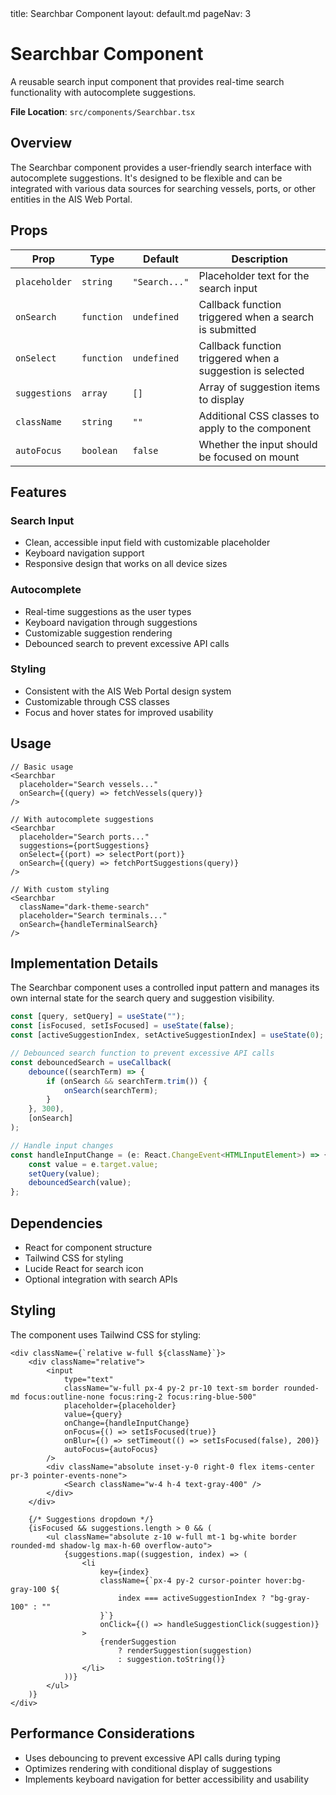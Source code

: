 <frontmatter>
  title: Searchbar Component
  layout: default.md
  pageNav: 3
</frontmatter>

# Searchbar Component

A reusable search input component that provides real-time search functionality with autocomplete suggestions.

**File Location**: `src/components/Searchbar.tsx`

## Overview

The Searchbar component provides a user-friendly search interface with autocomplete suggestions. It's designed to be flexible and can be integrated with various data sources for searching vessels, ports, or other entities in the AIS Web Portal.

## Props

| Prop          | Type       | Default       | Description                                               |
| ------------- | ---------- | ------------- | --------------------------------------------------------- |
| `placeholder` | `string`   | `"Search..."` | Placeholder text for the search input                     |
| `onSearch`    | `function` | `undefined`   | Callback function triggered when a search is submitted    |
| `onSelect`    | `function` | `undefined`   | Callback function triggered when a suggestion is selected |
| `suggestions` | `array`    | `[]`          | Array of suggestion items to display                      |
| `className`   | `string`   | `""`          | Additional CSS classes to apply to the component          |
| `autoFocus`   | `boolean`  | `false`       | Whether the input should be focused on mount              |

## Features

### Search Input

-   Clean, accessible input field with customizable placeholder
-   Keyboard navigation support
-   Responsive design that works on all device sizes

### Autocomplete

-   Real-time suggestions as the user types
-   Keyboard navigation through suggestions
-   Customizable suggestion rendering
-   Debounced search to prevent excessive API calls

### Styling

-   Consistent with the AIS Web Portal design system
-   Customizable through CSS classes
-   Focus and hover states for improved usability

## Usage

```tsx
// Basic usage
<Searchbar
  placeholder="Search vessels..."
  onSearch={(query) => fetchVessels(query)}
/>

// With autocomplete suggestions
<Searchbar
  placeholder="Search ports..."
  suggestions={portSuggestions}
  onSelect={(port) => selectPort(port)}
  onSearch={(query) => fetchPortSuggestions(query)}
/>

// With custom styling
<Searchbar
  className="dark-theme-search"
  placeholder="Search terminals..."
  onSearch={handleTerminalSearch}
/>
```

## Implementation Details

The Searchbar component uses a controlled input pattern and manages its own internal state for the search query and suggestion visibility.

```typescript
const [query, setQuery] = useState("");
const [isFocused, setIsFocused] = useState(false);
const [activeSuggestionIndex, setActiveSuggestionIndex] = useState(0);

// Debounced search function to prevent excessive API calls
const debouncedSearch = useCallback(
    debounce((searchTerm) => {
        if (onSearch && searchTerm.trim()) {
            onSearch(searchTerm);
        }
    }, 300),
    [onSearch]
);

// Handle input changes
const handleInputChange = (e: React.ChangeEvent<HTMLInputElement>) => {
    const value = e.target.value;
    setQuery(value);
    debouncedSearch(value);
};
```

## Dependencies

-   React for component structure
-   Tailwind CSS for styling
-   Lucide React for search icon
-   Optional integration with search APIs

## Styling

The component uses Tailwind CSS for styling:

```tsx
<div className={`relative w-full ${className}`}>
    <div className="relative">
        <input
            type="text"
            className="w-full px-4 py-2 pr-10 text-sm border rounded-md focus:outline-none focus:ring-2 focus:ring-blue-500"
            placeholder={placeholder}
            value={query}
            onChange={handleInputChange}
            onFocus={() => setIsFocused(true)}
            onBlur={() => setTimeout(() => setIsFocused(false), 200)}
            autoFocus={autoFocus}
        />
        <div className="absolute inset-y-0 right-0 flex items-center pr-3 pointer-events-none">
            <Search className="w-4 h-4 text-gray-400" />
        </div>
    </div>

    {/* Suggestions dropdown */}
    {isFocused && suggestions.length > 0 && (
        <ul className="absolute z-10 w-full mt-1 bg-white border rounded-md shadow-lg max-h-60 overflow-auto">
            {suggestions.map((suggestion, index) => (
                <li
                    key={index}
                    className={`px-4 py-2 cursor-pointer hover:bg-gray-100 ${
                        index === activeSuggestionIndex ? "bg-gray-100" : ""
                    }`}
                    onClick={() => handleSuggestionClick(suggestion)}
                >
                    {renderSuggestion
                        ? renderSuggestion(suggestion)
                        : suggestion.toString()}
                </li>
            ))}
        </ul>
    )}
</div>
```

## Performance Considerations

-   Uses debouncing to prevent excessive API calls during typing
-   Optimizes rendering with conditional display of suggestions
-   Implements keyboard navigation for better accessibility and usability
